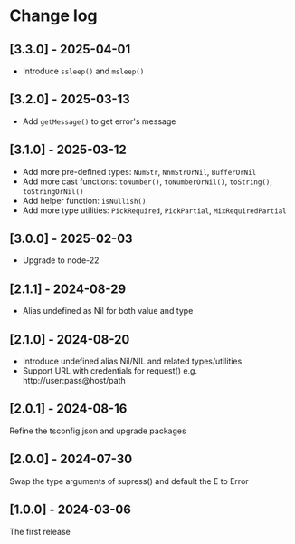 # Change log

## [3.3.0] - 2025-04-01

- Introduce `ssleep()` and `msleep()`

## [3.2.0] - 2025-03-13

- Add `getMessage()` to get error's message

## [3.1.0] - 2025-03-12

- Add more pre-defined types: `NumStr`, `NnmStrOrNil`, `BufferOrNil`
- Add more cast functions: `toNumber()`, `toNumberOrNil()`, `toString()`, `toStringOrNil()`
- Add helper function: `isNullish()`
- Add more type utilities: `PickRequired`, `PickPartial`, `MixRequiredPartial`

## [3.0.0] - 2025-02-03

- Upgrade to node-22

## [2.1.1] - 2024-08-29

- Alias undefined as Nil for both value and type

## [2.1.0] - 2024-08-20

- Introduce undefined alias Nil/NIL and related types/utilities
- Support URL with credentials for request()
  e.g. http://user:pass@host/path

## [2.0.1] - 2024-08-16

Refine the tsconfig.json and upgrade packages

## [2.0.0] - 2024-07-30

Swap the type arguments of supress() and default the E to Error

## [1.0.0] - 2024-03-06

The first release
